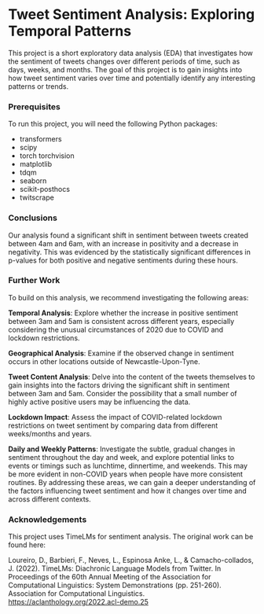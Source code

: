 # Tweet Sentiment Analysis: Exploring Temporal Patterns

This project is a short exploratory data analysis (EDA) that investigates how the sentiment of tweets changes over different periods of time, such as days, weeks, and months. The goal of this project is to gain insights into how tweet sentiment varies over time and potentially identify any interesting patterns or trends.



### Prerequisites

To run this project, you will need the following Python packages:

- transformers
- scipy
- torch torchvision 
- matplotlib
- tdqm
- seaborn
- scikit-posthocs
- twitscrape



### Conclusions 

Our analysis found a significant shift in sentiment between tweets created between 4am and 6am, with an increase in positivity and a decrease in negativity. This was evidenced by the statistically significant differences in p-values for both positive and negative sentiments during these hours.



### Further Work

To build on this analysis, we recommend investigating the following areas:

<b>Temporal Analysis</b>: Explore whether the increase in positive sentiment between 3am and 5am is consistent across different years, especially considering the unusual circumstances of 2020 due to COVID and lockdown restrictions.

<b>Geographical Analysis</b>: Examine if the observed change in sentiment occurs in other locations outside of Newcastle-Upon-Tyne.

<b>Tweet Content Analysis</b>: Delve into the content of the tweets themselves to gain insights into the factors driving the significant shift in sentiment between 3am and 5am. Consider the possibility that a small number of highly active positive users may be influencing the data.

<b>Lockdown Impact</b>: Assess the impact of COVID-related lockdown restrictions on tweet sentiment by comparing data from different weeks/months and years.

<b>Daily and Weekly Patterns</b>: Investigate the subtle, gradual changes in sentiment throughout the day and week, and explore potential links to events or timings such as lunchtime, dinnertime, and weekends. This may be more evident in non-COVID years when people have more consistent routines.
By addressing these areas, we can gain a deeper understanding of the factors influencing tweet sentiment and how it changes over time and across different contexts.



### Acknowledgements

This project uses TimeLMs for sentiment analysis. The original work can be found here:

Loureiro, D., Barbieri, F., Neves, L., Espinosa Anke, L., & Camacho-collados, J. (2022). TimeLMs: Diachronic Language Models from Twitter. In Proceedings of the 60th Annual Meeting of the Association for Computational Linguistics: System Demonstrations (pp. 251-260). Association for Computational Linguistics. https://aclanthology.org/2022.acl-demo.25



